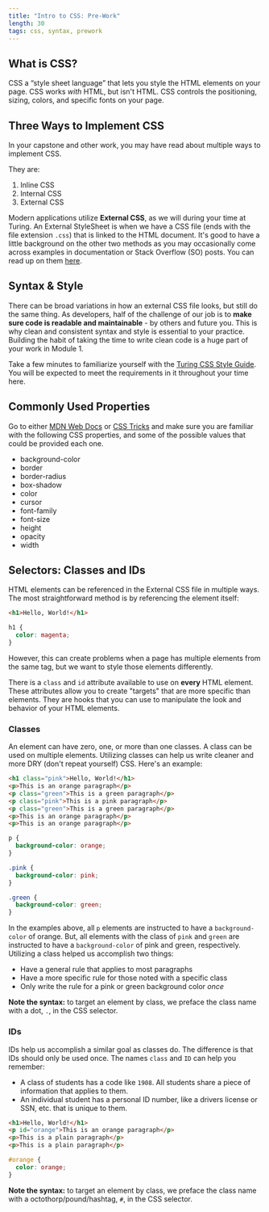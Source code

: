 ```yaml
---
title: "Intro to CSS: Pre-Work"
length: 30
tags: css, syntax, prework
---
```


## What is CSS?

CSS a “style sheet language” that lets you style the HTML elements on your page. CSS works _with_ HTML, but isn't HTML. CSS controls the positioning, sizing, colors, and specific fonts on your page.

## Three Ways to Implement CSS

In your capstone and other work, you may have read about multiple ways to implement CSS.

They are:
1. Inline CSS
2. Internal CSS
3. External CSS

Modern applications utilize **External CSS**, as we will during your time at Turing. An External StyleSheet is when we have a CSS file (ends with the file extension `.css`) that is linked to the HTML document. It's good to have a little background on the other two methods as you may occasionally come across examples in documentation or Stack Overflow (SO) posts. You can read up on them [here](https://www.freecodecamp.org/news/get-started-with-css-in-5-minutes-e0804813fc3e/).

## Syntax & Style

There can be broad variations in how an external CSS file looks, but still do the same thing. As developers, half of the challenge of our job is to **make sure code is readable and maintainable** - by others and future you. This is why clean and consistent syntax and style is essential to your practice. Building the habit of taking the time to write clean code is a huge part of your work in Module 1.

Take a few minutes to familiarize yourself with the [Turing CSS Style Guide](https://github.com/turingschool-examples/css). You will be expected to meet the requirements in it throughout your time here.

## Commonly Used Properties

Go to either [MDN Web Docs](https://developer.mozilla.org/en-US/) or [CSS Tricks](https://css-tricks.com/) and make sure you are familiar with the following CSS properties, and some of the possible values that could be provided each one.

- background-color
- border
- border-radius
- box-shadow
- color
- cursor
- font-family
- font-size
- height
- opacity
- width

## Selectors: Classes and IDs

HTML elements can be referenced in the External CSS file in multiple ways. The most straightforward method is by referencing the element itself:

```html
<h1>Hello, World!</h1>
```

```css
h1 {
  color: magenta;
}
```

However, this can create problems when a page has multiple elements from the same tag, but we want to style those elements differently.

There is a `class` and `id` attribute available to use on __every__ HTML element. These attributes allow you to create "targets" that are more specific than elements. They are hooks that you can use to manipulate the look and behavior of your HTML elements.

### Classes

An element can have zero, one, or more than one classes. A class can be used on multiple elements. Utilizing classes can help us write cleaner and more DRY (don't repeat yourself) CSS. Here's an example:

```html
<h1 class="pink">Hello, World!</h1>
<p>This is an orange paragraph</p>
<p class="green">This is a green paragraph</p>
<p class="pink">This is a pink paragraph</p>
<p class="green">This is a green paragraph</p>
<p>This is an orange paragraph</p>
<p>This is an orange paragraph</p>
```

```css
p {
  background-color: orange;
}

.pink {
  background-color: pink;
}

.green {
  background-color: green;
}
```

In the examples above, all `p` elements are instructed to have a `background-color` of orange. But, all elements with the class of `pink` and `green` are instructed to have a `background-color` of pink and green, respectively. Utilizing a class helped us accomplish two things:

- Have a general rule that applies to most paragraphs
- Have a more specific rule for those noted with a specific class
- Only write the rule for a pink or green background color _once_

**Note the syntax:** to target an element by class, we preface the class name with a dot, `.`, in the CSS selector.

### IDs

IDs help us accomplish a similar goal as classes do. The difference is that IDs should only be used once. The names `class` and `ID` can help you remember:
- A class of students has a code like `1908`. All students share a piece of information that applies to them.
- An individual student has a personal ID number, like a drivers license or SSN, etc. that is unique to them.

```html
<h1>Hello, World!</h1>
<p id="orange">This is an orange paragraph</p>
<p>This is a plain paragraph</p>
<p>This is a plain paragraph</p>
```

```css
#orange {
  color: orange;
}
```

**Note the syntax:** to target an element by class, we preface the class name with a octothorp/pound/hashtag, `#`, in the CSS selector.
